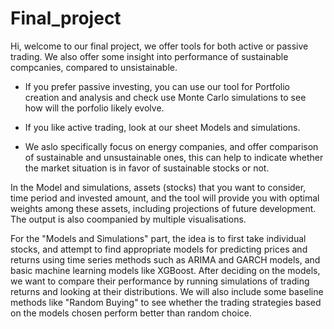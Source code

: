 # Final_project
Hi, welcome to our final project,
we offer tools for both active or passive trading. We also offer some insight into performance of sustainable compcanies, compared to unsistainable.

- If you  prefer passive investing, you can use our tool for Portfolio creation and analysis and check use Monte Carlo simulations to see how will the porfolio likely evolve.

- If you like active trading, look at our sheet Models and simulations.

- We aslo specifically focus on energy companies, and offer comparison of sustainable and unsustainable ones, this can help to indicate whether the market situation is in favor of sustainable stocks or not.

In the Model and simulations, assets (stocks) that you want to consider, time period and invested amount, and the tool will provide you with optimal weights among these assets, including projections of future development. The output is also coompanied by multiple visualisations.

For the "Models and Simulations" part, the idea is to first take individual stocks, and attempt to find appropriate models for predicting prices and returns using time series methods such as ARIMA and GARCH models, and basic machine learning models like XGBoost. After deciding on the models, we want to compare their performance by running simulations of trading returns and looking at their distributions. We will also include some baseline methods like "Random Buying" to see whether the trading strategies based on the models chosen perform better than random choice.


